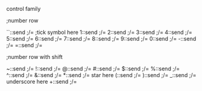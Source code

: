 control family

;number row

``::send  ;/= ;tick symbol here
1::send  ;/=
2::send  ;/=
3::send  ;/=
4::send  ;/=
5::send  ;/=
6::send  ;/=
7::send  ;/=
8::send  ;/=
9::send  ;/=
0::send  ;/=
-::send  ;/=
=::send  ;/=

;number row with shift

~::send  ;/=
!::send  ;/=
@::send  ;/=
#::send  ;/=
$::send  ;/=
%::send  ;/=
^::send  ;/=
&::send  ;/=
*::send  ;/= star here
(::send  ;/=
)::send  ;/=
_::send  ;/= underscore here
+::send  ;/=
